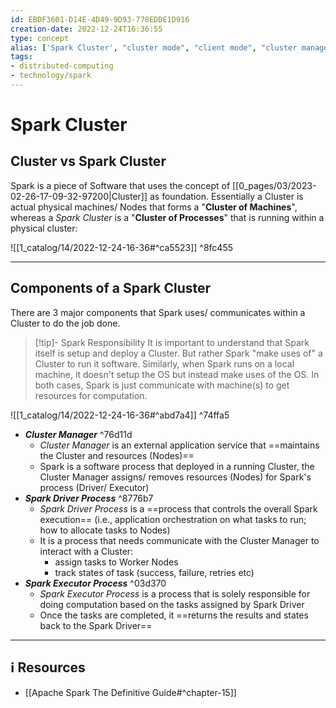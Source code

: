 ```yaml
---
id: EBDF3601-D14E-4D49-9D93-778EDDE1D916
creation-date: 2022-12-24T16:36:55 
type: concept
alias: ['Spark Cluster', "cluster mode", "client mode", "cluster manager", "executor", "driver", "cluster"]
tags:  
- distributed-computing  
- technology/spark 
---
```


# Spark Cluster 

## Cluster vs Spark Cluster

Spark is a piece of Software that uses the concept of [[0_pages/03/2023-02-26-17-09-32-97200|Cluster]] as foundation. Essentially a Cluster is actual physical machines/ Nodes that forms a "**Cluster of Machines**", whereas a *Spark Cluster* is a "**Cluster of Processes**" that is running within a physical cluster: 

![[1_catalog/14/2022-12-24-16-36#^ca5523]] ^8fc455


---
## Components of a Spark Cluster

There are 3 major components that Spark uses/ communicates within a Cluster to do the job done.

> [!tip]- Spark Responsibility
> It is important to understand that Spark itself is setup and deploy a Cluster. But rather Spark "make uses of" a Cluster to run it software. 
> Similarly, when Spark runs on a local machine, it doesn't setup the OS but instead make uses of the OS. In both cases, Spark is just communicate with machine(s) to get resources for computation.

![[1_catalog/14/2022-12-24-16-36#^abd7a4]] ^74ffa5

- ***Cluster Manager*** ^76d11d
	- *Cluster Manager* is an external application service that ==maintains the Cluster and resources (Nodes)==
	- Spark is a software process that deployed in a running Cluster, the Cluster Manager assigns/ removes resources (Nodes) for Spark's process (Driver/ Executor)
- ***Spark Driver Process*** ^8776b7
	- *Spark Driver Process* is a ==process that controls the overall Spark execution== (i.e., application orchestration on what tasks to run; how to allocate tasks to Nodes)
	- It is a process that needs communicate with the Cluster Manager to interact with a Cluster: 
		- assign tasks to Worker Nodes
		- track states of task (success, failure, retries etc)
- ***Spark Executor Process*** ^03d370
	- *Spark Executor Process* is a process that is solely responsible for doing computation based on the tasks assigned by Spark Driver
	- Once the tasks are completed, it ==returns the results and states back to the Spark Driver==

---
## ℹ️ Resources
- [[Apache Spark The Definitive Guide#^chapter-15]]